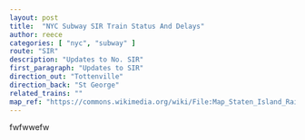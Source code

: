 ```yaml
---
layout: post
title:  "NYC Subway SIR Train Status And Delays"
author: reece
categories: [ "nyc", "subway" ]
route: "SIR"
description: "Updates to No. SIR"
first_paragraph: "Updates to SIR"
direction_out: "Tottenville"
direction_back: "St George"
related_trains: ""
map_ref: "https://commons.wikimedia.org/wiki/File:Map_Staten_Island_Railway_en.png"
---
```


fwfwwefw
